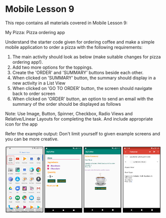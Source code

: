 # Mobile Lesson 9
This repo contains all materials covered in Mobile Lesson 9:  

My Pizza: Pizza ordering app  

Understand the starter code given for ordering coffee and make a simple mobile application to order a pizza with the following requirements:  
1. The main activity should look as below (make suitable changes for pizza ordering app!). 
2. Add two more options for the toppings. 
3. Create the 'ORDER' and 'SUMMARY' buttons beside each other.
4. When clicked on 'SUMMARY' button, the summary should display in a new activity in a List View
5. When clicked on 'GO TO ORDER' button, the screen should navigate back to order screen
6. When clicked on 'ORDER' button, an option to send an email with the summary of the order should be displayed as follows

Note: Use Image, Button, Spinner, Checkbox, Radio Views and Relative/Linear Layouts for completing the task. And include appropriate icon for the app  

Refer the example output: Don't limit yourself to given example screens and you can be more creative.

![Example Pizza App](https://github.com/JAWolfe04/Web_Mobile_Summer_2020/blob/master/Mobile/Mobile_Lesson9/Documentation/Examples.png)